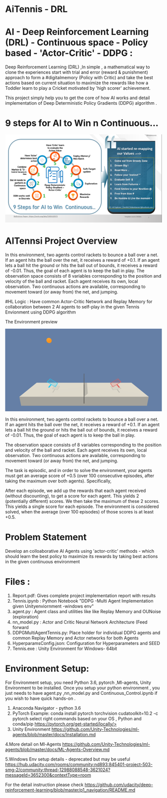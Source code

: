 # AiTennis - DRL

# AI - Deep Reinforcement Learning (DRL) - Continuous space - Policy based - 'Actor-Critic' - DDPG :
Deep Reinforcement Learning (DRL) ,In simple , a mathematical way to clone the experiences start with trial and error (reward & punishment) approach to form a #digitalmemory (Policy with Critic) and take the best actions based on current situation to maximize the rewards like how a Toddler learn to play a Cricket  motivated by 'high scorer' achievement.

This project simply help you to get the core of how AI works and detail implementation of Deep Deterministic Policy Gradients (DDPG) algorithm .


# 9 steps for AI to Win n Continuous...

<img src=images/9StepsDDPG_ActorCriticv2.png width="684">

# AITennsi Project Overview

In this environment, two agents control rackets to bounce a ball over a net. If an agent hits the ball over the net, it receives a reward of +0.1. If an agent lets a ball hit the ground or hits the ball out of bounds, it receives a reward of -0.01. Thus, the goal of each agent is to keep the ball in play.  The observation space consists of 8 variables corresponding to the position and velocity of the ball and racket. Each agent receives its own, local observation. Two continuous actions are available, corresponding to movement toward (or away from) the net, and jumping.

#HL Logic : Have common Actor-Critic Network and Replay Memory for collaboration between 2 AI agents to self-play  in the given Tennis Envionment using DDPG algorithm

The Environment preview

<img src=images/tennis.png width="684">

In this environment, two agents control rackets to bounce a ball over a net. If an agent hits the ball over the net, it receives a reward of +0.1. If an agent lets a ball hit the ground or hits the ball out of bounds, it receives a reward of -0.01. Thus, the goal of each agent is to keep the ball in play.

The observation space consists of 8 variables corresponding to the position and velocity of the ball and racket. Each agent receives its own, local observation. Two continuous actions are available, corresponding to movement toward (or away from) the net, and jumping.

The task is episodic, and in order to solve the environment, your agents must get an average score of +0.5 (over 100 consecutive episodes, after taking the maximum over both agents). Specifically,

After each episode, we add up the rewards that each agent received (without discounting), to get a score for each agent. This yields 2 (potentially different) scores. We then take the maximum of these 2 scores.
This yields a single score for each episode.
The environment is considered solved, when the average (over 100 episodes) of those scores is at least +0.5.

# Problem Statement
Develop an colloaborative AI Agents using 'actor-critic' methods - which should learn the best policy to maximize its rewards by taking best actions in the given continuous environment  


# Files :

1. Report.pdf: Gives complete project implementation report with results
2. Tennis.ipynb : Python Notebook "DDPG -Multi Agent Implementation given Unityenviornment -windows env"
3. agent.py : Agent class and utilities like  like Replay Memory and OUNoise (exploration)
4. nn_model.py : Actor and Critic Neural Network Architecture (Feed forward
5. DDPGMultiAgentTennis.py: Place holder for individual DDPG agents and common Replay Memory and Actor networks for both Agents
6. HyperparamsConfig.json: Configuration for Hyperparameters and SEED
7. Tennis.exe : Unity Environment for Windows- 64bit



# Environment Setup:
For Environment setup, you need Python 3.6, pytorch ,Ml-agents, Unity Environment to be installed. Once you setup your python environment , you just needs to have agent.py ,nn_model.py and Continuous_Control.ipynb if you wish to have quick hands-on .
1. Anaconda Navigator - python 3.6
2. PyTorch 
 Example: conda install pytorch torchvision cudatoolkit=10.2 -c pytorch
 select right commands based on your OS , Python and conda/pip 
  https://pytorch.org/get-started/locally/>
3. Unity Environment 
   https://github.com/Unity-Technologies/ml-agents/blob/master/docs/Installation.md
   
4.More detail on  Ml-Agents 
   https://github.com/Unity-Technologies/ml-agents/blob/master/docs/ML-Agents-Overview.md

5.Windows Env setup details - deprecated but may be useful
  https://hub.udacity.com/rooms/community:nd893:845401-project-503-smg-2/community:thread-12988088548-3621024?messageId=3652300&contextType=room

  
For the detail instruction please check https://github.com/udacity/deep-reinforcement-learning/blob/master/p1_navigation/README.md

